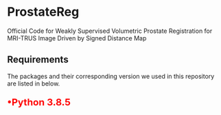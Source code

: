 # ProstateReg
Official Code for Weakly Supervised Volumetric Prostate Registration for MRI-TRUS Image Driven by Signed Distance Map

## Requirements
The packages and their corresponding version we used in this repository are listed in below.
 
<p style="color:red;font-size:22px;"><strong>•Python 3.8.5</strong></p>
